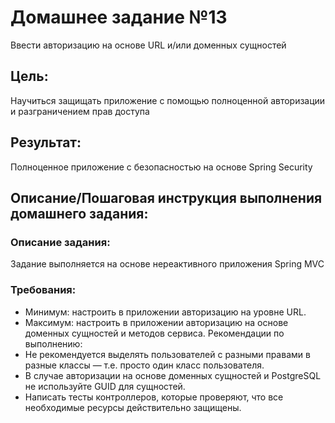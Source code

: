 # Домашнее задание №13
Ввести авторизацию на основе URL и/или доменных сущностей

## Цель:
Научиться защищать приложение с помощью полноценной авторизации и разграничением прав доступа

## Результат:
Полноценное приложение с безопасностью на основе Spring Security

## Описание/Пошаговая инструкция выполнения домашнего задания:

### Описание задания:
Задание выполняется на основе нереактивного приложения Spring MVC

### Требования:
* Минимум: настроить в приложении авторизацию на уровне URL.
* Максимум: настроить в приложении авторизацию на основе доменных сущностей и методов сервиса.
  Рекомендации по выполнению:
* Не рекомендуется выделять пользователей с разными правами в разные классы — т.е. просто один класс пользователя.
* В случае авторизации на основе доменных сущностей и PostgreSQL не используйте GUID для сущностей.
* Написать тесты контроллеров, которые проверяют, что все необходимые ресурсы действительно защищены.